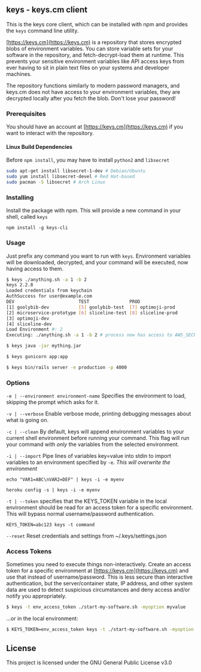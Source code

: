 ## keys - keys.cm client

This is the keys core client, which can be installed with npm and provides the `keys` command line utility.

[https://keys.cm](https://keys.cm) is a repository that stores encrypted blobs of environment variables. You can store
variable sets for your software in the repository, and fetch-decrypt-load them at runtime. This prevents your sensitive environment variables like API access keys from ever having to sit in plain text files on your systems and developer machines.

The repository functions similarly to modern password managers, and keys.cm does not have access to your environment
variables, they are decrypted locally after you fetch the blob. Don't lose your password!

### Prerequisites

You should have an account at [https://keys.cm](https://keys.cm) if you want to interact with the repository.

#### Linux Build Dependencies
Before `npm install`, you may have to install `python2` and `libsecret`

```bash
sudo apt-get install libsecret-1-dev # Debian/Ubuntu
sudo yum install libsecret-devel # Red Hat-based
sudo pacman -S libsecret # Arch Linux
```

### Installing

Install the package with npm. This will provide a new command in your shell, called `keys`

```
npm install -g keys-cli
```

### Usage

Just prefix any command you want to run with `keys`. Environment variables will be downloaded, decrypted, and your
command will be executed, now having access to them.

```bash
$ keys ./anything.sh -a 1 -b 2
keys 2.2.8
Loaded credentials from keychain
AuthSuccess for user@example.com
DEV                        TEST               PROD
[1] goolybib-dev           [5] goolybib-test  [7] optimoji-prod
[2] microservice-prototype [6] sliceline-test [8] sliceline-prod
[3] optimoji-dev
[4] sliceline-dev
Load Environment #: 2
Executing: ./anything.sh -a 1 -b 2 # process now has access to AWS_SECRET_ACCESS_KEY
```

```bash
$ keys java -jar mything.jar
```

```bash
$ keys gunicorn app:app
```

```bash
$ keys bin/rails server -e production -p 4000
```

### Options

`-e | --environment environment-name`
Specifies the environment to load, skipping the prompt which asks for it.

`-v | --verbose`
Enable verbose mode, printing debugging messages about what is going on.

`-c | --clean`
By default, keys will append environment variables to your current shell environment before running your command.
This flag will run your command with _only_ the variables from the selected environment.

`-i | --import`
Pipe lines of variables key=value into stdin to import variables to an environment specified by `-e`.
*This will overwrite the environment*

```
echo "VAR1=ABC\nVAR2=DEF" | keys -i -e myenv
```

```
heroku config -s | keys -i -e myenv
```

`-t | --token`
specifies that the KEYS_TOKEN variable in the local environment should be read for an access token for
a specific environment. This will bypass normal username/password authentication.

```
KEYS_TOKEN=abc123 keys -t command
```

`--reset`
Reset credentials and settings from ~/.keys/settings.json

### Access Tokens

Sometimes you need to execute things non-interactively. Create an access token for a specific environment at
[https://keys.cm](https://keys.cm) and use that instead of username/password. This is less secure than
interactive authentication, but the server/container state, IP address, and other system data are used to detect
suspicious circumstances and deny access and/or notify you appropriately.

```bash
$ keys -t env_access_token ./start-my-software.sh -myoption myvalue
```

...or in the local environment:

```bash
$ KEYS_TOKEN=env_access_token keys -t ./start-my-software.sh -myoption myvalue
```

## License

This project is licensed under the GNU General Public License v3.0


